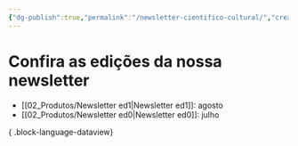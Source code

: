 ```yaml
---
{"dg-publish":true,"permalink":"/newsletter-cientifico-cultural/","created":"2023-07-31 às 18:08","updated":"2023-07-31 às 20:43"}
---
```



# Confira as edições da nossa newsletter
- [[02_Produtos/Newsletter ed1\|Newsletter ed1]]: agosto
- [[02_Produtos/Newsletter ed0\|Newsletter ed0]]: julho

{ .block-language-dataview}
